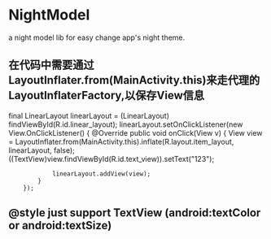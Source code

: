 # NightModel
a night model lib for easy change app's night theme.

## 在代码中需要通过LayoutInflater.from(MainActivity.this)来走代理的LayoutInflaterFactory,以保存View信息
final LinearLayout linearLayout = (LinearLayout) findViewById(R.id.linear_layout);
        linearLayout.setOnClickListener(new View.OnClickListener() {
            @Override
            public void onClick(View v) {
                View view = LayoutInflater.from(MainActivity.this).inflate(R.layout.item_layout, linearLayout, false);
                ((TextView)view.findViewById(R.id.text_view)).setText("123");

                linearLayout.addView(view);
            }
        });


## @style just support TextView (android:textColor or android:textSize)
